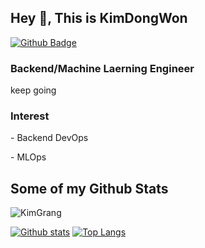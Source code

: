 ## Hey 👋, This is KimDongWon

 [![Github Badge](https://img.shields.io/badge/-KimGrang-grey?style=flat&logo=github&logoColor=white&link=https://github.com/KimGrang/)](https://www.github.com/KimGrang/) 
### Backend/Machine Laerning Engineer
<p align='left'>keep going</p>

### Interest 
<p align='left'> - Backend DevOps</p>
<p align='left'> - MLOps</p>

## Some of my Github Stats
<p align=left> <img src=https://komarev.com/ghpvc/?username=KimGrang alt=KimGrang /> </p>

[![Github stats](https://github-readme-stats.vercel.app/api?username=KimGrang&show_icons=true&include_all_commits=true)](https://github.com/KimGrang/github-readme-stats)
[![Top Langs](https://github-readme-stats.vercel.app/api/top-langs/?username=KimGrang&layout=compact)](https://github.com/KimGrang/github-readme-stats)
